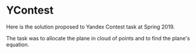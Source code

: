 # YContest
Here is the solution proposed to Yandex Contest task at Spring 2019.

The task was to allocate the plane in cloud of points and to find the plane's equation.
